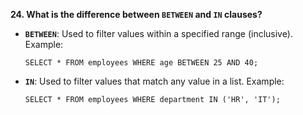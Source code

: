 **24. What is the difference between `BETWEEN` and `IN` clauses?**

- **`BETWEEN`**: Used to filter values within a specified range (inclusive). Example:
    
    `SELECT * FROM employees WHERE age BETWEEN 25 AND 40;`
    
- **`IN`**: Used to filter values that match any value in a list. Example:
    
    `SELECT * FROM employees WHERE department IN ('HR', 'IT');`